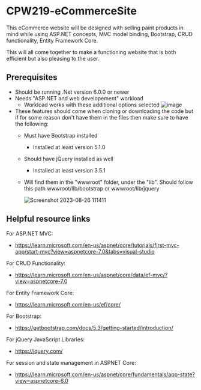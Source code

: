 # CPW219-eCommerceSite
This eCommerce website will be designed with selling paint products in mind
while using ASP.NET concepts, MVC model binding, Bootstrap, CRUD functionality, Entity Framework Core.

This will all come together to make a functioning website that is both efficient but also pleasing to the user.

## Prerequisites
- Should be running .Net version 6.0.0 or newer
- Needs "ASP.NET and web developement" workload
   - Workload works with these additional options selected
![image](https://github.com/davischristianson/CPW219-eCommerceSite/assets/131329691/ed384cb0-d7cc-47c6-87bb-34c0c850a519)
- These features should come when cloning or downloading the code but if for some reason don't have them in the files then make sure to have the following:
  - Must have Bootstrap installed
     - Installed at least version 5.1.0
  - Should have jQuery installed as well
     - Installed at least version 3.5.1
  - Will find them in the "wwwroot" folder, under the "lib". Should follow this path wwwroot/lib/bootstrap or wwwroot/lib/jquery

    ![Screenshot 2023-08-26 111411](https://github.com/davischristianson/CPW219-eCommerceSite/assets/131329691/ecdfc6f4-e599-4462-bc7a-12f9a5dc5fdc)

## Helpful resource links
For ASP.NET MVC:
- https://learn.microsoft.com/en-us/aspnet/core/tutorials/first-mvc-app/start-mvc?view=aspnetcore-7.0&tabs=visual-studio

For CRUD Functionality:
- https://learn.microsoft.com/en-us/aspnet/core/data/ef-mvc/?view=aspnetcore-7.0

For Entity Framework Core:
- https://learn.microsoft.com/en-us/ef/core/

For Bootstrap:
- https://getbootstrap.com/docs/5.3/getting-started/introduction/

For jQuery JavaScript Libraries: 
- https://jquery.com/

For session and state management in ASPNET Core: 
- https://learn.microsoft.com/en-us/aspnet/core/fundamentals/app-state?view=aspnetcore-6.0
